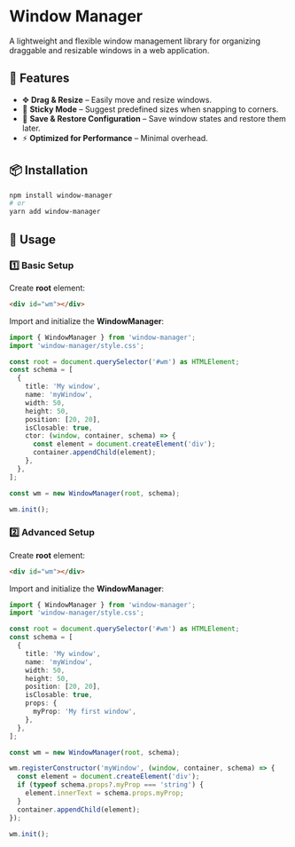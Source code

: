 # Window Manager

A lightweight and flexible window management library for organizing draggable and resizable windows in a web application.

## 🚀 Features

- ✥ **Drag & Resize** – Easily move and resize windows.
- 🔄 **Sticky Mode** – Suggest predefined sizes when snapping to corners.
- 💾 **Save & Restore Configuration** – Save window states and restore them later.
- ⚡ **Optimized for Performance** – Minimal overhead.

## 📦 Installation

```sh
npm install window-manager
# or
yarn add window-manager
```

## 🚀 Usage

### 1️⃣ Basic Setup

Create **root** element:

```html
<div id="wm"></div>
```

Import and initialize the **WindowManager**:

```ts
import { WindowManager } from 'window-manager';
import 'window-manager/style.css';

const root = document.querySelector('#wm') as HTMLElement;
const schema = [
  {
    title: 'My window',
    name: 'myWindow',
    width: 50,
    height: 50,
    position: [20, 20],
    isClosable: true,
    ctor: (window, container, schema) => {
      const element = document.createElement('div');
      container.appendChild(element);
    },
  },
];

const wm = new WindowManager(root, schema);

wm.init();
```

### 2️⃣ Advanced Setup

Create **root** element:

```html
<div id="wm"></div>
```

Import and initialize the **WindowManager**:

```ts
import { WindowManager } from 'window-manager';
import 'window-manager/style.css';

const root = document.querySelector('#wm') as HTMLElement;
const schema = [
  {
    title: 'My window',
    name: 'myWindow',
    width: 50,
    height: 50,
    position: [20, 20],
    isClosable: true,
    props: {
      myProp: 'My first window',
    },
  },
];

const wm = new WindowManager(root, schema);

wm.registerConstructor('myWindow', (window, container, schema) => {
  const element = document.createElement('div');
  if (typeof schema.props?.myProp === 'string') {
    element.innerText = schema.props.myProp;
  }
  container.appendChild(element);
});

wm.init();
```
